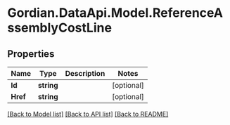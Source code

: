 # Gordian.DataApi.Model.ReferenceAssemblyCostLine
## Properties

Name | Type | Description | Notes
------------ | ------------- | ------------- | -------------
**Id** | **string** |  | [optional] 
**Href** | **string** |  | [optional] 

[[Back to Model list]](../README.md#documentation-for-models) [[Back to API list]](../README.md#documentation-for-api-endpoints) [[Back to README]](../README.md)

